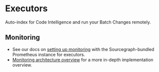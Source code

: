 # Executors

<p class="subtitle">Auto-index for Code Intelligence and run your Batch Changes remotely.</p>

## Monitoring

- See our docs on [setting up monitoring](monitoring.md) with the Sourcegraph-bundled Prometheus instance for executors.
- [Monitoring architecture overview](monitoring_architecture.md) for a more in-depth implementation overview.
